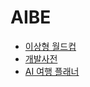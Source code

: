 # AIBE

- [이상형 월드컵](https://hanjungho.github.io/AIBE/250203/idealTypeWorldcup/)
- [개발사전](https://hanjungho.github.io/AIBE/250205/aiForDeveloper)
- [AI 여행 플래너](https://hanjungho.github.io/AIBE/250207/travelPlanner)
